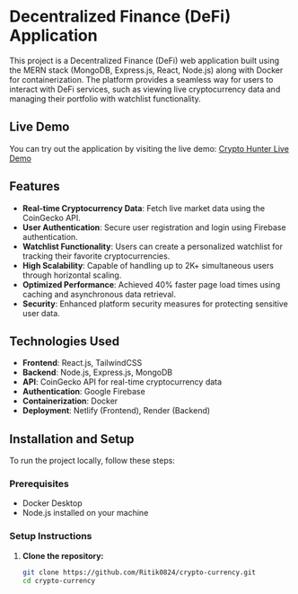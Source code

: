 # Decentralized Finance (DeFi) Application

This project is a Decentralized Finance (DeFi) web application built using the MERN stack (MongoDB, Express.js, React, Node.js) along with Docker for containerization. The platform provides a seamless way for users to interact with DeFi services, such as viewing live cryptocurrency data and managing their portfolio with watchlist functionality.

## Live Demo
You can try out the application by visiting the live demo:
[Crypto Hunter Live Demo](https://crypto-hunter.netlify.app/)

## Features
- **Real-time Cryptocurrency Data**: Fetch live market data using the CoinGecko API.
- **User Authentication**: Secure user registration and login using Firebase authentication.
- **Watchlist Functionality**: Users can create a personalized watchlist for tracking their favorite cryptocurrencies.
- **High Scalability**: Capable of handling up to 2K+ simultaneous users through horizontal scaling.
- **Optimized Performance**: Achieved 40% faster page load times using caching and asynchronous data retrieval.
- **Security**: Enhanced platform security measures for protecting sensitive user data.

## Technologies Used
- **Frontend**: React.js, TailwindCSS
- **Backend**: Node.js, Express.js, MongoDB
- **API**: CoinGecko API for real-time cryptocurrency data
- **Authentication**: Google Firebase
- **Containerization**: Docker
- **Deployment**: Netlify (Frontend), Render (Backend)
  
## Installation and Setup
To run the project locally, follow these steps:

### Prerequisites
- Docker Desktop
- Node.js installed on your machine

### Setup Instructions

1. **Clone the repository:**
   ```bash
   git clone https://github.com/Ritik0824/crypto-currency.git
   cd crypto-currency
